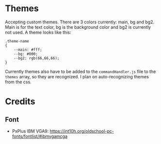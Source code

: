 # Themes

Accepting custom themes.
There are 3 colors currently: main, bg and bg2.
Main is for the text color, bg is the background color and bg2 is currently not used.
A theme looks like this:
```
.theme-name
{
    --main: #fff;
    --bg: #000;
    --bg2: rgb(66,66,66);
}
```
Currently themes also have to be added to the `commandHandler.js` file to the `themes` array, so they are recognized. I plan on auto-recognizing themes from the css.

# Credits

## Font
* PxPlus IBM VGA9: https://int10h.org/oldschool-pc-fonts/fontlist/#ibmvgamcga
